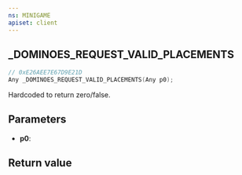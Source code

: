 ```yaml
---
ns: MINIGAME
apiset: client
---
```

## _DOMINOES_REQUEST_VALID_PLACEMENTS

```c
// 0xE26AEE7E67D9E21D
Any _DOMINOES_REQUEST_VALID_PLACEMENTS(Any p0);
```

Hardcoded to return zero/false.

## Parameters
* **p0**:

## Return value

